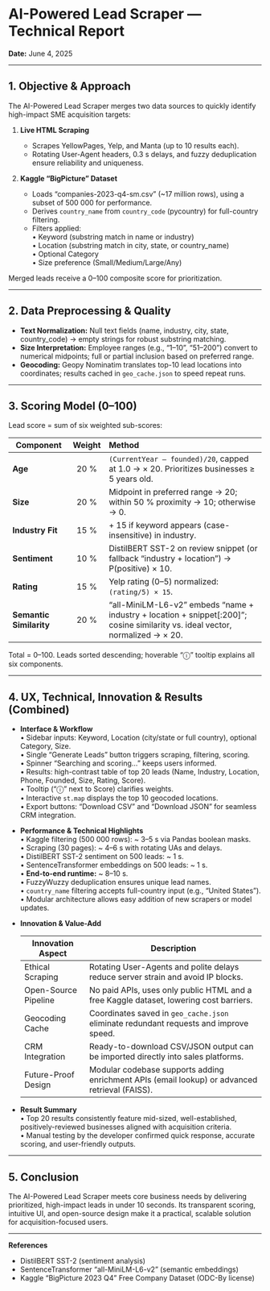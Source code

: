 # AI-Powered Lead Scraper — Technical Report

**Date:** June 4, 2025  

---

## 1. Objective & Approach

The AI-Powered Lead Scraper merges two data sources to quickly identify high-impact SME acquisition targets:

1. **Live HTML Scraping**  
   - Scrapes YellowPages, Yelp, and Manta (up to 10 results each).  
   - Rotating User-Agent headers, 0.3 s delays, and fuzzy deduplication ensure reliability and uniqueness.  

2. **Kaggle “BigPicture” Dataset**  
   - Loads “companies-2023-q4-sm.csv” (~17 million rows), using a subset of 500 000 for performance.  
   - Derives `country_name` from `country_code` (pycountry) for full-country filtering.  
   - Filters applied:  
     • Keyword (substring match in name or industry)  
     • Location (substring match in city, state, or country_name)  
     • Optional Category  
     • Size preference (Small/Medium/Large/Any)  

Merged leads receive a 0–100 composite score for prioritization.

---

## 2. Data Preprocessing & Quality

- **Text Normalization:** Null text fields (name, industry, city, state, country_code) → empty strings for robust substring matching.  
- **Size Interpretation:** Employee ranges (e.g., “1–10”, “51–200”) convert to numerical midpoints; full or partial inclusion based on preferred range.  
- **Geocoding:** Geopy Nominatim translates top-10 lead locations into coordinates; results cached in `geo_cache.json` to speed repeat runs.

---

## 3. Scoring Model (0–100)

Lead score = sum of six weighted sub-scores:

| Component               | Weight | Method                                                                                                          |
|-------------------------|:------:|:----------------------------------------------------------------------------------------------------------------|
| **Age**                 |  20 %  | `(CurrentYear – founded)/20`, capped at 1.0 → × 20. Prioritizes businesses ≥ 5 years old.                        |
| **Size**                |  20 %  | Midpoint in preferred range → 20; within 50 % proximity → 10; otherwise → 0.                                     |
| **Industry Fit**        |  15 %  | + 15 if keyword appears (case-insensitive) in industry.                                                          |
| **Sentiment**           |  10 %  | DistilBERT SST-2 on review snippet (or fallback “industry + location”) → P(positive) × 10.                        |
| **Rating**              |  15 %  | Yelp rating (0–5) normalized: `(rating/5) × 15`.                                                                   |
| **Semantic Similarity** |  20 %  | “all-MiniLM-L6-v2” embeds “name + industry + location + snippet[:200]”; cosine similarity vs. ideal vector, normalized → × 20. |

Total = 0–100. Leads sorted descending; hoverable “ⓘ” tooltip explains all six components.

---

## 4. UX, Technical, Innovation & Results (Combined)

- **Interface & Workflow**  
  • Sidebar inputs: Keyword, Location (city/state or full country), optional Category, Size.  
  • Single “Generate Leads” button triggers scraping, filtering, scoring.  
  • Spinner “Searching and scoring…” keeps users informed.  
  • Results: high-contrast table of top 20 leads (Name, Industry, Location, Phone, Founded, Size, Rating, Score).  
  • Tooltip (“ⓘ” next to Score) clarifies weights.  
  • Interactive `st.map` displays the top 10 geocoded locations.  
  • Export buttons: “Download CSV” and “Download JSON” for seamless CRM integration.

- **Performance & Technical Highlights**  
  • Kaggle filtering (500 000 rows): ~ 3–5 s via Pandas boolean masks.  
  • Scraping (30 pages): ~ 4–6 s with rotating UAs and delays.  
  • DistilBERT SST-2 sentiment on 500 leads: ~ 1 s.  
  • SentenceTransformer embeddings on 500 leads: ~ 1 s.  
  • **End-to-end runtime:** ~ 8–10 s.  
  • FuzzyWuzzy deduplication ensures unique lead names.  
  • `country_name` filtering accepts full-country input (e.g., “United States”).  
  • Modular architecture allows easy addition of new scrapers or model updates.

- **Innovation & Value-Add**

  | Innovation Aspect      | Description                                                                                      |
  |------------------------|--------------------------------------------------------------------------------------------------|
  | Ethical Scraping       | Rotating User-Agents and polite delays reduce server strain and avoid IP blocks.                |
  | Open-Source Pipeline   | No paid APIs, uses only public HTML and a free Kaggle dataset, lowering cost barriers.            |
  | Geocoding Cache        | Coordinates saved in `geo_cache.json` eliminate redundant requests and improve speed.            |
  | CRM Integration        | Ready-to-download CSV/JSON output can be imported directly into sales platforms.                 |
  | Future-Proof Design    | Modular codebase supports adding enrichment APIs (email lookup) or advanced retrieval (FAISS).   |

- **Result Summary**  
  • Top 20 results consistently feature mid-sized, well-established, positively-reviewed businesses aligned with acquisition criteria.  
  • Manual testing by the developer confirmed quick response, accurate scoring, and user-friendly outputs.

---

## 5. Conclusion

The AI-Powered Lead Scraper meets core business needs by delivering prioritized, high-impact leads in under 10 seconds. Its transparent scoring, intuitive UI, and open-source design make it a practical, scalable solution for acquisition-focused users.

---

**References**  
- DistilBERT SST-2 (sentiment analysis)  
- SentenceTransformer “all-MiniLM-L6-v2” (semantic embeddings)  
- Kaggle “BigPicture 2023 Q4” Free Company Dataset (ODC-By license)  
